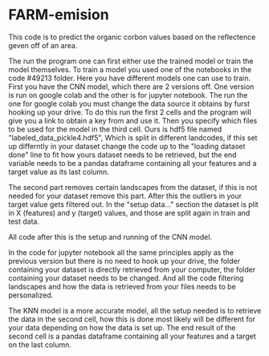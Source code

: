 # FARM-emision

This code is to predict the organic corbon values based on the reflectence geven off of an area. 

The run the program one can first either use the trained model or train the model themselves.
To train a model you used one of the notebooks in the code #49213 folder. Here you have different models one can use to train.
First you have the CNN model, which there are 2 versions off. One version is run on google colab and the other is for jupyter notebook.
The run the one for google colab you must change the data source it obtains by furst hooking up your drive. To do this run the first 2
cells and the program will give you a link to obtain a key from and use it. Then you specify which files to be used for the model in 
the third cell. Ours is hdf5 file named "labeled_data_pickle4.hdf5", Which is split in different landcodes, if this set up differntly in your dataset
change the code up to the "loading dataset done" line to fit how yours dataset needs to be retrieved, but the end variable needs to be a pandas dataframe
containing all your features and a target value as its last column.

The second part removes certain landscapes from the dataset, if this is not needed for your dataset remove this part.
After this the outliers in your target value gets filtered out.
In the "setup data..." section the dataset is plit in X (features) and y (target) values, and those are split again in train and test data.

All code after this is the setup and running of the CNN model.

In the code for jupyter notebook all the same principles apply as the previous version but there is no need to hook up your drive, the folder containing
your dataset is directly retrieved from your computer, the folder containing your dataset needs to be changed. And all the code filtering landscapes and how the data
is retrieved from your files needs to be personalized.

The KNN model is a more accurate model, all the setup needed is to retrieve the data in the second cell, how this is done most likely will be different
for your data depending on how the data is set up. The end result of the second cell is a pandas dataframe containing all your features and a target on the last column.


